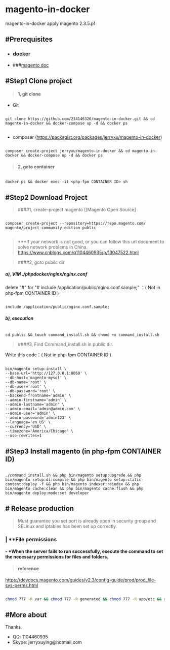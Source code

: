 # magento-in-docker
magento-in-docker apply magento 2.3.5.p1

## #Prerequisites 

- ### docker
- ###[magento doc](https://devdocs.magento.com/guides/v2.3/install-gde/prereq/nginx.html) 

## #Step1 Clone project

> #### 1, git clone 

- Git 

```$xslt

git clone https://github.com/234146326/magento-in-docker.git && cd magento-in-docker && docker-compose up -d && docker ps 


``` 

- composer (https://packagist.org/packages/jerryxu/magento-in-docker)

```$xslt

composer create-project jerryxu/magento-in-docker && cd magento-in-docker && docker-compose up -d && docker ps

```


> #### 2, goto container 

```$xslt

docker ps && docker exec -it <php-fpm CONTAINER ID> sh

```



## #Step2 Download Project

> ####1, create-project magento []Magento Open Source]


````$xslt

composer create-project --repository=https://repo.magento.com/ magento/project-community-edition public


````

> ***If your network is not good, or you can follow this url document to solve network problems in China.
https://www.cnblogs.com/q1104460935/p/13047522.html

> ####2, goto pubilc dir

##### a), VIM ./phpdocker/nginx/nginx.conf


delete "#" for "# include /application/public/nginx.conf.sample;" ：( Not in php-fpm CONTAINER ID )

```$xslt

include /application/public/nginx.conf.sample;

```

##### b), execution

```$xslt

cd public && touch command_install.sh && chmod +x command_install.sh 

```
> ####3, Find Command_install.sh in public dir.


Write this code：( Not in php-fpm CONTAINER ID )

```$xslt

bin/magento setup:install \
--base-url='http://127.0.0.1:8060' \
--db-host='magento-mysql' \
--db-name='root' \
--db-user='root' \
--db-password='root' \
--backend-frontname='admin' \
--admin-firstname='admin' \
--admin-lastname='admin' \
--admin-email='admin@admin.com' \
--admin-user='admin' \
--admin-password='admin123' \
--language='en_US' \
--currency='USD' \
--timezone='America/Chicago' \
--use-rewrites=1

```

## #Step3   Install magento (in php-fpm CONTAINER ID)

```$xslt

./command_install.sh && php bin/magento setup:upgrade && php bin/magento setup:di:compile && php bin/magento setup:static-content:deploy -f && php bin/magento indexer:reindex && php bin/magento cache:clean && php bin/magento cache:flush && php bin/magento deploy:mode:set developer

```

## # Release production

> Must guarantee you set port is already open in security group and SELinux and iptables has been set up correctly.


### | **File permissions

#### - *When the server fails to run successfully, execute the command to set the necessary permissions for files and folders.


> #### reference 

https://devdocs.magento.com/guides/v2.3/config-guide/prod/prod_file-sys-perms.html

```bash

chmod 777 -R var && chmod 777 -R generated && chmod 777 -R app/etc && rm -rf var/cache/* var/page_cache/* var/generation/*


```

## #More about

Thanks.

- QQ: 1104460935
- Skype: jerryxuying@hotmail,com

